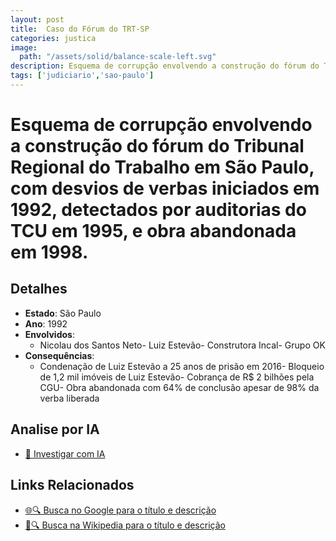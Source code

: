 ```yaml
---
layout: post
title:  Caso do Fórum do TRT-SP
categories: justica
image:
  path: "/assets/solid/balance-scale-left.svg"
description: Esquema de corrupção envolvendo a construção do fórum do Tribunal Regional do Trabalho em São Paulo✧  com desvios de verbas iniciados em 1992✧  detectados por auditorias do TCU em 1995✧  e obra abandonada em 1998.Nicolau dos Santos NetoLuiz EstevãoConstrutora IncalGrupo OK
tags: ['judiciario','sao-paulo']
---
```


# Esquema de corrupção envolvendo a construção do fórum do Tribunal Regional do Trabalho em São Paulo, com desvios de verbas iniciados em 1992, detectados por auditorias do TCU em 1995, e obra abandonada em 1998.

## Detalhes
- **Estado**: São Paulo
- **Ano**: 1992
- **Envolvidos**:
  - Nicolau dos Santos Neto- Luiz Estevão- Construtora Incal- Grupo OK
- **Consequências**:
  - Condenação de Luiz Estevão a 25 anos de prisão em 2016- Bloqueio de 1,2 mil imóveis de Luiz Estevão- Cobrança de R$ 2 bilhões pela CGU- Obra abandonada com 64% de conclusão apesar de 98% da verba liberada

## Analise por IA
- [🤖 Investigar com IA](https://www.perplexity.ai/search?q=Caso%20do%20F%C3%B3rum%20do%20TRT-SP%20Esquema%20de%20corrup%C3%A7%C3%A3o%20envolvendo%20a%20constru%C3%A7%C3%A3o%20do%20f%C3%B3rum%20do%20Tribunal%20Regional%20do%20Trabalho%20em%20S%C3%A3o%20Paulo%2C%20com%20desvios%20de%20verbas%20iniciados%20em%201992%2C%20detectados%20por%20auditorias%20do%20TCU%20em%201995%2C%20e%20obra%20abandonada%20em%201998.%20S%C3%A3o%20Paulo)

## Links Relacionados
- [🌐🔍 Busca no Google para o título e descrição](https://www.google.com/search?q=Caso%20do%20F%C3%B3rum%20do%20TRT-SP%20Esquema%20de%20corrup%C3%A7%C3%A3o%20envolvendo%20a%20constru%C3%A7%C3%A3o%20do%20f%C3%B3rum%20do%20Tribunal%20Regional%20do%20Trabalho%20em%20S%C3%A3o%20Paulo%2C%20com%20desvios%20de%20verbas%20iniciados%20em%201992%2C%20detectados%20por%20auditorias%20do%20TCU%20em%201995%2C%20e%20obra%20abandonada%20em%201998.%20S%C3%A3o%20Paulo)
- [📖🔍 Busca na Wikipedia para o título e descrição](https://pt.wikipedia.org/w/index.php?search=Caso%20do%20F%C3%B3rum%20do%20TRT-SP%20Esquema%20de%20corrup%C3%A7%C3%A3o%20envolvendo%20a%20constru%C3%A7%C3%A3o%20do%20f%C3%B3rum%20do%20Tribunal%20Regional%20do%20Trabalho%20em%20S%C3%A3o%20Paulo%2C%20com%20desvios%20de%20verbas%20iniciados%20em%201992%2C%20detectados%20por%20auditorias%20do%20TCU%20em%201995%2C%20e%20obra%20abandonada%20em%201998.%20S%C3%A3o%20Paulo)

